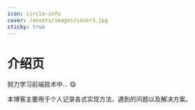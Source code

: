 ```yaml
---
icon: circle-info
cover: /assets/images/cover3.jpg
sticky: true
---
```


# 介绍页

努力学习前端技术中... :yum:

本博客主要用于个人记录各式实现方法、遇到的问题以及解决方案。
